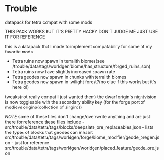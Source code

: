 # Trouble
datapack for tetra compat with some mods

THIS PACK WORKS BUT IT'S PRETTY HACKY DON'T JUDGE ME JUST USE IT FOR REFERENCE

this is a datapack that I made to implement compatability for some of my favorite mods.
 - Tetra ruins now spawn in terralith biomes(see /trouble/data/tags/worldgen/biome/has_structure/forged_ruins.json)
 - Tetra ruins now have slightly increased spawn rate
 - Tetra geodes now spawn in chunks with terralith biomes
 - Tetra geodes now spawn in twilight forest?(no clue if this works but it's here lol)

tweaks(not really compat I just wanted them)
the dwarf origin's nightvision is now toggleable with the secondary ability key
  (for the forge port of medievalorigins{collection of singiro})
  
  
_NOTE_ some of these files don't change/overrwrite anything and are just there for reference
these files include -
src/trouble/data/tetra/tags/blocks/deepslate_ore_replaceables.json - lists the types of blocks that geodes can inhabit
src/trouble/data/tetra/tags/worldgen/forge/biome_modifier/geode_oregen.json - just for reference
src/trouble/data/tetra/tags/worldgen/worldgen/placed_feature/geode_ore.json
